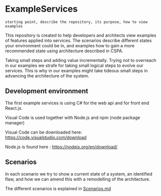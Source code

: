 # ExampleServices

`starting point, describe the repository, its purpose, how to view examples`

This repository is created to help developers and architects view examples of features applied into services. The scenarios describe different states your environment could be in, and examples how to gain a more recommended state using architecture described in CSPA.

Taking small steps and adding value incrementally. Trying not to overreach in our examples we strafe for taking small logical steps to evolve our services. This is why in our examples might take tideous small steps in advancing the architecture of the system.

## Development environment

The first example services is using C# for the web api and for front end React.js.

Visual Code is used together with Node.js and npm (node package manager)

Visual Code can be downloaded here: <https://code.visualstudio.com/download>

Node.js is found here : <https://nodejs.org/en/download/>

## Scenarios

In each scenario we try to show a current state of a system, an identified flaw, and how we can amend this with a remodelling of the architecture.

The different scenarios is explained in [Scenarios.md](./scenarios.md)
